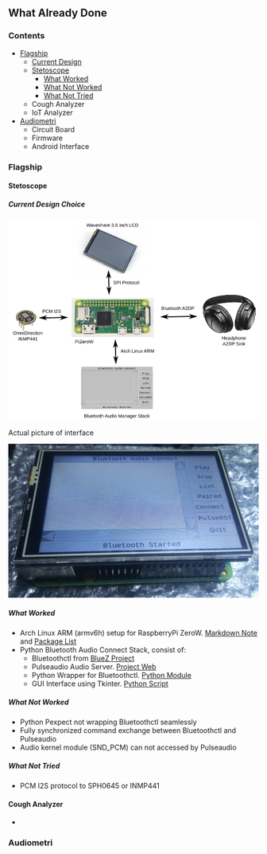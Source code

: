 ## What Already Done

### Contents
- [Flagship](https://github.com/mekatronik-achmadi/md_tutorial/blob/master/internship/task_0/done.md#flagship)
	+ [Current Design]()
	+ [Stetoscope](https://github.com/mekatronik-achmadi/md_tutorial/blob/master/internship/task_0/done.md#stetoscope)
		* [What Worked](https://github.com/mekatronik-achmadi/md_tutorial/blob/master/internship/task_0/done.md#what-worked)
		* [What Not Worked](https://github.com/mekatronik-achmadi/md_tutorial/blob/master/internship/task_0/done.md#what-not-worked)
		* [What Not Tried](https://github.com/mekatronik-achmadi/md_tutorial/blob/master/internship/task_0/done.md#what-not-worked)
	+ Cough Analyzer
	+ IoT Analyzer
- [Audiometri](https://github.com/mekatronik-achmadi/md_tutorial/blob/master/internship/task_0/done.md#audiometri)
	+ Circuit Board
	+ Firmware
	+ Android Interface
	
### Flagship

#### Stetoscope

##### Current Design Choice

![images](images/stetoscope.png?raw=true)

Actual picture of interface

![images](images/lcdbtgui.jpg?raw=true)

##### What Worked
- Arch Linux ARM (armv6h) setup for RaspberryPi ZeroW. [Markdown Note](https://github.com/mekatronik-achmadi/md_tutorial/blob/master/internship/task_0/pizerow.md) and [Package List](https://github.com/mekatronik-achmadi/md_tutorial/blob/master/internship/task_0/pkg_basic.txt)
- Python Bluetooth Audio Connect Stack, consist of:
	+ Bluetoothctl from [BlueZ Project](http://www.bluez.org/)
	+ Pulseaudio Audio Server. [Project Web](https://www.freedesktop.org/wiki/Software/PulseAudio/)
	+ Python Wrapper for Bluetoothctl. [Python Module](https://github.com/VibrasticLab/ehealth-iot/blob/master/bttkgui/btctlwrapper.py)
	+ GUI Interface using Tkinter. [Python Script](https://github.com/VibrasticLab/ehealth-iot/blob/master/bttkgui/bttkgui.py)
	
##### What Not Worked
- Python Pexpect not wrapping Bluetoothctl seamlessly
- Fully synchronized command exchange between Bluetoothctl and Pulseaudio
- Audio kernel module (SND_PCM) can not accessed by Pulseaudio

##### What Not Tried
- PCM I2S protocol to SPH0645 or INMP441

#### Cough Analyzer
- 

### Audiometri
